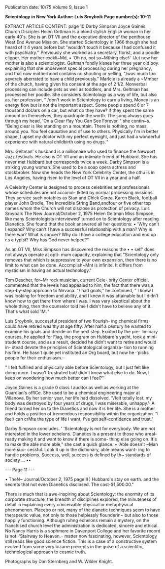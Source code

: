 Publication date: 10/75
Volume 9, Issue 1

**Scientology in New York**
**Author: Luis Sroybnik**
**Page number(s): 10-11**

EXTRACT ARTICLE CONTENT:
page 10 
Darby Simpson 
Joyce Gaines 
Church Disciples 
Helen Gettman is a blond stylish English woman in 
her early 40's. She is an OT VII and the executive 
director of the penthouse West End Avenue Mission. 
She started Scientology in 1966 though she had heard 
of it 4 years before but "wouldn't touch it because I 
had confused it with psychiatry.'' Previously she 
worked as a secretary, florist, and a poodle clipper. 
Her mother exckli~Md, • 'Oh no, not so~Mthing else!:' 
lJut now her mother is also a scientologtst. Geltman 
fondly kisses her three year old boy. explaining that 
she underwent special processing during her 
pregnancy, and that now motherhood contains no 
shouting or yelling, "/was much too severely 
aberrated to have a child previously." Marlcie is 
already a ~Mmber of the church, having given his 
consent at the age of 2 1/2. Nonverbal processing can 
include pets as well as toddlers, and Mrs. Geltman 
has processed her poodle. She considers Scientology 
as a way of life, but also as. her profession, " /don't 
work in Scientology to earn a living, Money is an 
energy flow but is not the important aspect. Some 
people spend 6 or 7 thousand doUars on a car, but 
what do they have? If they spent the same amount on 
themselves, they quadruple the worth. The song 
always goes through my head, 'On a Clear f!ay You 
Can See Forever,'" she contin~s. "Being clear is 
like standing on a mountain. There is nothing, no 
mass, around you. You feel causative and of use to 
others. Physically I'm in better shape, I upset my 
doctor with my perfect eyesight, and just had a 
wonderful experience with natural childbirth using no 
drugs.'' 


Mrs. Geltman' s husband is a millionaire who used 
to finance the Newport Jazz festivals. He also is OT 
VII and an intimate friend of Hubbard. She has never 
met Hubbard but corresponds twice a week. 
Darby Simpson is a striking young woman. She used 
to be a soap opera actress and stockbroker. Now she 
heads the New York Celebrity Center, the othu is in 
Los Angeles, having risen to the level of OT VII in a 
year and a half. 


A Celebrity Center is designed to process celebrities 
and professionals whose schedules are not accomo-
tklted by normal processing missions. They service 
such notables as Stan and Chick Corea, Karen Black, 
football player John Brodie, The Incredible String 
Band,andfour or five other top names whom the 
Church will not disclose as protection of privacy. 
Luis Sroybalk 
The New Journal/October 2, 1975 
Helen Geltman 
Miss Simpson, like many Scientologists interviewed' 
turned on to Scientology after reading Dianetics. She 
found that the book answered all her questions: • 'Why 
can't I expand? Why can't I have a successful 
relationship with a man? Why is there war? What is 
cancer? Why do I have a college education and end 
up r.s a typist? Why has God never helped?" 


As an OT VII, Miss Simpson has discovered the 
reasons the • • self' does not always operate at opti-
mum capacity, explaining that "Scientology only 
removes that which is suppressive to your 
own expansion, then there is no limit to what can be 
done. Acccmplish~Mnt is infinite. It differs from 
mysticism in having an actual technology." 


Tom Descher, for~Mr rock musician, current Cele-
brity Center official, commented that the levels had 
appealed to him, the fact that there was a step-by-step 
approach to Nirvana. "/ had goals," he continued, " I 
knew I was looking for freedom and ability, and I 
knew it was attainable but I didn't know how to get 
there from where I was. I was very skeptical about the 
whole thing, then the counselor told me I didn't have 
to believe any of it. That's what sold 1M.'' 


Luis Sroybnik, successful president of two flourish-
ing chemical firms, could have retired wealthy at age 
fifty. After half a century he wanted to examine his 
goals and decide on the next step. Excited by the pre-
liminary courses, he applied for Flag, the program on 
Hubbard's yacht, took a mini-student course, and as a 
result, decided he didn't want to retire and would in-
stead devote the principles of Scientological organiza-
tion to running his firm. He hasn't quite yet instituted 
an Org board, but now he ·'picks people for their 
enthusiasm.·· 


" I felt fulfilled and physically able before 
Scientology, but I just felt like doing more. I wasn't 
frustrated but/ didn't know what else to do. Now, I 
keep on wondering how much better can I feel?'' 


Joyce Gaines is a grade 0 class I auditor as well as 
working at the Guardian's offlCe. She used to be a 
chemical engineering major at Villanova. By her 
senior year, her life had dissolved. "/felt totally lost. 
my body was destroyed by four years of drugs, I was 
miserable, unhappy.'· A friend turned her on to the 
Dianetics and now it is her life. She is a mother and 
holds a position of tremendous responsibility within the 
organization. "I feel/ can crMte the type of life I 
want, I've got self-confidence and trust." 


Darby Simpson concludes. ' 'Scientology is not for 
everybody. We are not interested in the lower 
echelons. Dianetics is a present to those who areal-
ready making it and want to know if there is some-
thing else going on. It's to make the able more able," 
she cast a quick glance. • 'Able doesn't ~Man more suc-
cessful. Look it up in the dictionary, able means want-
ing to handle problems. Success, well, success is 
defined by th~ standards of society ... •• 


--- Page 11 ---

• 
TheN~ Journal/October 2, 1975 
page II 
\) Hubbard's stay on earth. and the secrets that not even 
Dianetics disclosed. The cost-$1,500.00." 


There is much that is awe-inspiring about 
Scientology: the enormity of its corporate structure, 
the breadth of disciplines explored, the minuteness of 
detail in explaining every conceivable physical or 
metaphysical phenomenon. Placebo or not, many of 
the dianetic techniques seem to have therapeutic value, 
not only to those helplessly flounderin~ but also to 
those happily functioning. Although ruhng echelons 
remain a mystery, on the franchised church level the 
administration is dedicated, sincere and ethical. No 
Nancy Harris is a sophmore in Davenport College and 
her favorite record is not ·'Stairway to Heaven.·· 
matter now fascinating, however, Scientology still 
reads like good science fiction. This is a case of a 
constructive system evolved from some very bizarre 
precepts in the guise of a scientific, technological 
approach to cosmic truth. 

Photographs by Dan Sternberg and W. Wilder Knight.